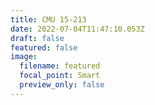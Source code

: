 ```yaml
---
title: CMU 15-213
date: 2022-07-04T11:47:10.053Z
draft: false
featured: false
image:
  filename: featured
  focal_point: Smart
  preview_only: false
---
```

